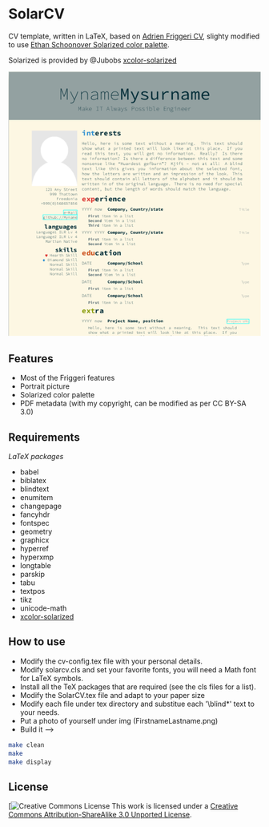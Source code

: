 # SolarCV

CV template, written in LaTeX, based on [Adrien Friggeri CV](https://github.com/afriggeri/cv),
slighty modified to use [Ethan Schoonover Solarized color palette](https://github.com/altercation/solarized).

Solarized is provided by @Jubobs [xcolor-solarized](https://github.com/Jubobs/xcolor-solarized)

![SolarCV screenshot](https://github.com/antenore/solarcv/blob/master/img/Screenshot_2015-05-15_17-43-33.png)


## Features

   * Most of the Friggeri features
   * Portrait picture
   * Solarized color palette
   * PDF metadata (with my copyright, can be modified as per CC BY-SA 3.0)

## Requirements

   *LaTeX packages*

   * babel
   * biblatex
   * blindtext
   * enumitem
   * changepage
   * fancyhdr
   * fontspec
   * geometry
   * graphicx
   * hyperref
   * hyperxmp
   * longtable
   * parskip
   * tabu
   * textpos
   * tikz
   * unicode-math
   * [xcolor-solarized](https://github.com/Jubobs/xcolor-solarized)

## How to use

   * Modify the cv-config.tex file with your personal details.
   * Modify solarcv.cls and set your favorite fonts, you will need a Math font for LaTeX symbols.
   * Install all the TeX packages that are required (see the cls files for a list).
   * Modify the SolarCV.tex file and adapt to your paper size
   * Modify each file under tex directory and substitue each '\blind\*' text to
     your needs.
   * Put a photo of yourself under img (FirstnameLastname.png)
   * Build it -->

   ```bash
   make clean
   make
   make display
   ```

## License

[![Creative Commons License](http://i.creativecommons.org/l/by-sa/3.0/88x31.png)
This work is licensed under a [Creative Commons Attribution-ShareAlike 3.0 Unported License](http://creativecommons.org/licenses/by-sa/3.0/).
